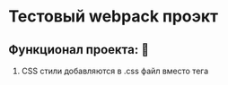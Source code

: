 # Тестовый webpack проэкт #
## Функционал проекта: 🎁
1. CSS стили добавляются в .css файл вместо тега <style /> (*Плагин MiniCssExtractPlugin*)
1. Новый билд перезатирает старый (* Плагин CleanWebpackPlugin *)
1. Генерация имени с хешем в production сборке
1. Сборка нескольких .js файлов через расширение параметра entry *(передача объекта с списком всех скриптов)*
1. Формирование конечного билда в папке **dist**
1. Добавление контекта *(основной папки с исходниками через параметр **context**)
1. Изначальная сборка с модом development (параметр mode меняется при запуске команды из package.json)
   ```
   // Пример:
      npm run dev -> Запустит webpack и передаст в него --mode development
      npm run build -> --mode production
    ```
_____
  
  
1. При запуске npm скрипта меняется системная переменная NODE_ENV *(переменная позволяет определить в каком моде была запущенна сборка чтобы сделать **минификацию, добавление хешей к названию файлов, задать параметр devtool(source-map) и т.д***
1. Работа с путями проекта
   1. Добавление extention - для возможности пропуска расширения в наименовании файла при его вызове **(js, json)**
   1. Добавление alias - для сокращения путей при обращении к 'глубоким директориям'
   ```javascript
   // Пример:
    alias: {
      "@deepFolder": path.resolve(__dirname, "src/deep/deep/deepFolder")
    }
   ```
  _____
  
  
1. Добавление loaders для работы с файлами типа:
   1. .css, .less, .sass --> *CSS*
   1. .png, .svg, .jpg, .gif --> *Изображения*
   1. .ttf, .woff, .woff2, .eot --> *Шрифты*
   1. .mjs, js, ts --> *JS, TypeScript*
   1. .jsx --> *React*

1. Сервер разработки на порту **8080**(*devServer*) с обновлением контента без обновления страницы (**hot**)
1. Транспиляция js (*Babel и пресеты*):
   1. @babel/preset-env --> core
   1. @babel/preset-react
   1. @babel/preset-typescript
1. Плагин, которые добавляется, только при production сборке **BundleAnalyzerPlugin** - который позволяет увидеть на графике, размер каждого модуля в сборке
